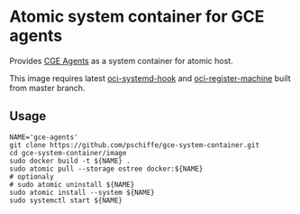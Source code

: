 # Atomic system container for GCE agents

Provides [CGE Agents](https://github.com/GoogleCloudPlatform/compute-image-packages) as a system container for atomic host.

This image requires latest [oci-systemd-hook](https://github.com/projectatomic/oci-systemd-hook) and [oci-register-machine](https://github.com/projectatomic/oci-systemd-hook) built from master branch.

## Usage

```
NAME='gce-agents'
git clone https://github.com/pschiffe/gce-system-container.git
cd gce-system-container/image
sudo docker build -t ${NAME} .
sudo atomic pull --storage ostree docker:${NAME}
# optionaly
# sudo atomic uninstall ${NAME}
sudo atomic install --system ${NAME}
sudo systemctl start ${NAME}
```
